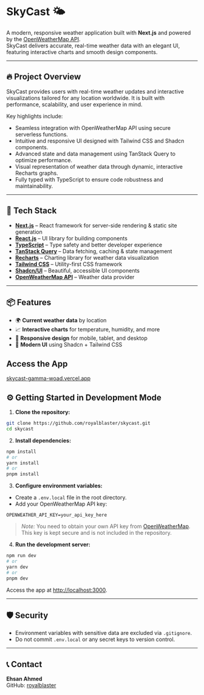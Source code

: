 # SkyCast 🌤️

A modern, responsive weather application built with **Next.js** and powered by the [OpenWeatherMap API](https://openweathermap.org/api).  
SkyCast delivers accurate, real-time weather data with an elegant UI, featuring interactive charts and smooth design components.

---

## 🔥 Project Overview

SkyCast provides users with real-time weather updates and interactive visualizations tailored for any location worldwide. It is built with performance, scalability, and user experience in mind.

Key highlights include:

- Seamless integration with OpenWeatherMap API using secure serverless functions.
- Intuitive and responsive UI designed with Tailwind CSS and Shadcn components.
- Advanced state and data management using TanStack Query to optimize performance.
- Visual representation of weather data through dynamic, interactive Recharts graphs.
- Fully typed with TypeScript to ensure code robustness and maintainability.

---

## 🚀 Tech Stack

- **[Next.js](https://nextjs.org/)** – React framework for server-side rendering & static site generation
- **[React.js](https://react.dev/)** – UI library for building components
- **[TypeScript](https://www.typescriptlang.org/)** – Type safety and better developer experience
- **[TanStack Query](https://tanstack.com/query)** – Data fetching, caching & state management
- **[Recharts](https://recharts.org/en-US/)** – Charting library for weather data visualization
- **[Tailwind CSS](https://tailwindcss.com/)** – Utility-first CSS framework
- **[Shadcn/UI](https://ui.shadcn.com/)** – Beautiful, accessible UI components
- **[OpenWeatherMap API](https://openweathermap.org/api)** – Weather data provider

---

## 📦 Features

- 🌍 **Current weather data** by location
- 📈 **Interactive charts** for temperature, humidity, and more
- 📱 **Responsive design** for mobile, tablet, and desktop
- 🎨 **Modern UI** using Shadcn + Tailwind CSS

## Access the App

[skycast-gamma-woad.vercel.app](https://skycast-gamma-woad.vercel.app/)

## ⚙️ Getting Started in Development Mode

1. **Clone the repository:**

```bash
git clone https://github.com/royalblaster/skycast.git
cd skycast
```

2. **Install dependencies:**

```bash
npm install
# or
yarn install
# or
pnpm install
```

3. **Configure environment variables:**

- Create a `.env.local` file in the root directory.
- Add your OpenWeatherMap API key:

```
OPENWEATHER_API_KEY=your_api_key_here
```

> _Note:_ You need to obtain your own API key from [OpenWeatherMap](https://openweathermap.org/appid). This key is kept secure and is not included in the repository.

4. **Run the development server:**

```bash
npm run dev
# or
yarn dev
# or
pnpm dev
```

Access the app at [http://localhost:3000](http://localhost:3000).

---

## 🛡️ Security

- Environment variables with sensitive data are excluded via `.gitignore`.
- Do not commit `.env.local` or any secret keys to version control.

---

## 📞 Contact

**Ehsan Ahmed**  
GitHub: [royalblaster](https://github.com/royalblaster)
